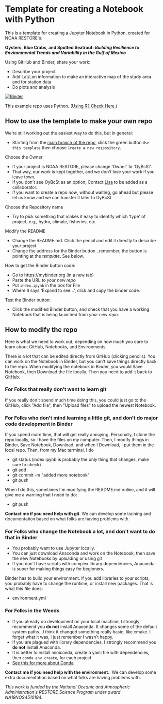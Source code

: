 # Template for creating a Notebook with Python 

This is a template for creating a Jupyter Notebook in Python, created for NOAA RESTORE's:

**Oysters, Blue Crabs, and Spotted Seatrout:** ***Building Resilience to Environmental Trends and Variability in the Gulf of Mexico***

Using GitHub and Binder, share your work:
- Describe your project
- Add Lat/Lon information to make an interactive map of the study area and for station data
- Do plots and analysis

[![Binder](https://mybinder.org/badge_logo.svg)](https://mybinder.org/v2/gh/OyBcSt/project-template-python/HEAD?labpath=index.ipynb)


This example repo uses Python.  ([Using R? Check Here.](https://github.com/OyBcSt/project-template-r))

## How to use the template to make your own repo

We're still working out the easiest way to do this, but in general:
- Starting from the [main branch of the repo](https://github.com/OyBcSt/project-template-python), click the green button `Use this template` then choose `Create a new respository`.

Choose the Owner
- If your project is NOAA RESTORE, please change 'Owner' to 'OyBcSt'.  
- That way, our work is kept together, and we don't lose your work if you leave town.  
- If you don't see OyBcSt as an option, Contact [Lisa](mailto:lllowe@ncsu.edu) to be added as a collaborator.  
- If you want to create a repo *now*, without waiting, go ahead but please let us know and we can transfer it later to OyBcSt.

Choose the Repository name
- Try to pick something that makes it easy to identify which 'type' of project, e.g., hydro, climate, fisheries, etc.

Modify the README
- Change the README.md.  Click the pencil and edit it directly to describe your project
- Change the address for the Binder button...remember, the button is pointing at the *template*.  See below.

How to get the Binder button code:
- Go to https://mybinder.org (in a new tab)
- Paste the URL to *your new repo*
- Put `index.ipynb` in the box for File
- Where it says 'Expand to see...', click and copy the binder code.

Test the Binder button:
- Click the modified Binder button, and check that you have a working Notebook that is being launched from *your new repo*.

## How to modify the repo

Here is what we need to work out, depending on how much you care to learn about GitHub, Notebooks, and Environments.

There is a lot that can be edited directly from GitHub (clicking pencils). You can work on the Notebook in Binder, but you can't save things directly back to the repo.  When modifying the notebook in Binder, you would Save Notebook, then Download the file locally.  Then you need to add it back to GitHub.

### For Folks that really don't want to learn git
If you really don't spend much time doing this, you could just go to the GitHub, click "Add file", then "Upload files" to upload the newest Notebook.

### For Folks who don't mind learning a little git, and don't do major code development in Binder
If you spend more time, that will get really annoying.  Personally, I clone the repo locally, so I have the files on my computer. Then, I modify things in Binder, Save Notebook, Download, and when I Download, I put them in the local repo.  Then, from my Mac terminal, I do
- git status
(index.ipynb is probably the only thing that changes, make sure to check)
- git add .
- git commit -m "added more notebook"
- git push

When I do this, sometimes I'm modifying the README.md online, and it will give me a warning that I need to do:
- git push

**Contact me if you need help with git**.  We can develop some training and documentation based on what folks are having problems with.

### For Folks who change the Notebook a lot, and don't want to do that in Binder
- You probably want to use Jupyter locally.  
- You can just download Anaconda and work on the Notebook, then save the new Notebooks by uploading or using git
- If you don't have scripts with complex library dependencies, Anaconda is super for making things easy for beginners.  

Binder has to build your environment.  If you add libraries to your scripts, you probably have to change the runtime, or install new packages.  That is what this file does:
- environment.yml

### For Folks in the Weeds
- If you already do development on your local machine, I strongly recommend you **do not** install Anaconda.  It changes some of the default system paths...I think it changed something really basic, like cmake.  I forget what it was, I just remember I wasn't happy. 
- If you are plagued with library dependencies, I strongly recommend you **do not** install Anaconda.  
- It is better to install miniconda, create a yaml file with dependencies, then `conda env create`, for each project.  
- [See this for more about Conda](https://hpc.ncsu.edu/Software/Apps.php?app=Conda)


**Contact me if you need help with the environment.**. We can develop some extra documentation based on what folks are having problems with.



*This work is funded by the National Oceanic and Atmospheric Administration's RESTORE Science Program under award NA19NOS4510194.*

